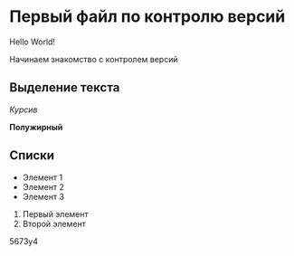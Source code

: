 # Первый файл по контролю версий
Hello World!

Начинаем знакомство с контролем версий
## Выделение текста
*Курсив*

**Полужирный**
## Списки
* Элемент 1
* Элемент 2
* Элемент 3

1. Первый элемент
2. Второй элемент

5673y4
